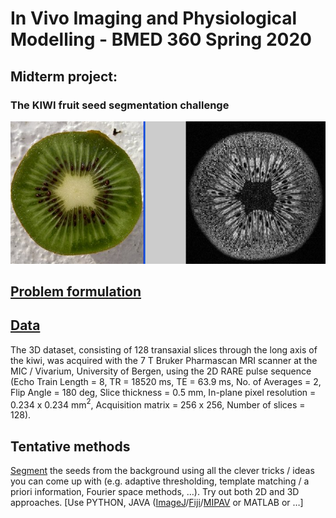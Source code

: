 # In Vivo Imaging and Physiological Modelling - BMED 360 Spring 2020


## Midterm project:

### The KIWI fruit seed segmentation challenge

![problem](./assets/photo_mri_kiwi_20050219.jpg)


## [Problem formulation](https://docs.google.com/presentation/d/1B_E-Pcwfvj3hgG2o02vsxmez_Bm6x72uI5tzIu0dymU/edit?usp=sharing)

## [Data](https://github.com/computational-medicine/BMED360-2020/tree/master/midterm-project/data)

The 3D dataset, consisting of 128 transaxial slices through the long axis of
the kiwi, was acquired with the 7 T Bruker Pharmascan MRI scanner at the 
MIC / Vivarium, University of Bergen, using the 2D RARE pulse sequence
(Echo Train Length = 8, TR = 18520 ms, TE = 63.9 ms, No. of Averages = 2,
Flip Angle = 180 deg, Slice thickness = 0.5 mm, In-plane pixel resolution =
0.234 x 0.234 mm$^2$,  Acquisition matrix = 256 x 256, Number of slices = 128).

## Tentative methods
[Segment](https://en.wikipedia.org/wiki/Image_segmentation) the seeds from the background using all the clever tricks / ideas
you can come up with (e.g. adaptive thresholding, template matching /
a priori information, Fourier space methods, …).
Try out both 2D and 3D approaches.   [Use PYTHON, JAVA ([ImageJ](https://imagej.net/Welcome)/[Fiji](https://imagej.net/Fiji)/[MIPAV](https://mipav.cit.nih.gov) or MATLAB or …]
